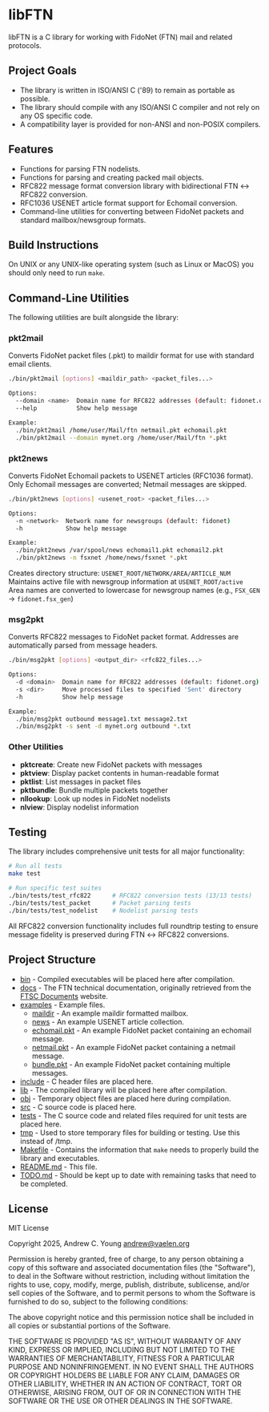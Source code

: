 # libFTN

libFTN is a C library for working with FidoNet (FTN) mail and related protocols.

## Project Goals

- The library is written in ISO/ANSI C ('89) to remain as portable as possible.
- The library should compile with any ISO/ANSI C compiler and not rely on any OS specific code.
- A compatibility layer is provided for non-ANSI and non-POSIX compilers.

## Features

- Functions for parsing FTN nodelists.
- Functions for parsing and creating packed mail objects.
- RFC822 message format conversion library with bidirectional FTN ↔ RFC822 conversion.
- RFC1036 USENET article format support for Echomail conversion.
- Command-line utilities for converting between FidoNet packets and standard mailbox/newsgroup formats.

## Build Instructions

On UNIX or any UNIX-like operating system (such as Linux or MacOS) you should only need to run `make`.

## Command-Line Utilities

The following utilities are built alongside the library:

### pkt2mail
Converts FidoNet packet files (.pkt) to maildir format for use with standard email clients.

```bash
./bin/pkt2mail [options] <maildir_path> <packet_files...>

Options:
  --domain <name>  Domain name for RFC822 addresses (default: fidonet.org)
  --help           Show help message

Example:
  ./bin/pkt2mail /home/user/Mail/ftn netmail.pkt echomail.pkt
  ./bin/pkt2mail --domain mynet.org /home/user/Mail/ftn *.pkt
```

### pkt2news
Converts FidoNet Echomail packets to USENET articles (RFC1036 format). Only Echomail messages are converted; Netmail messages are skipped.

```bash
./bin/pkt2news [options] <usenet_root> <packet_files...>

Options:
  -n <network>  Network name for newsgroups (default: fidonet)
  -h            Show help message

Example:
  ./bin/pkt2news /var/spool/news echomail1.pkt echomail2.pkt
  ./bin/pkt2news -n fsxnet /home/news/fsxnet *.pkt
```

Creates directory structure: `USENET_ROOT/NETWORK/AREA/ARTICLE_NUM`  
Maintains active file with newsgroup information at `USENET_ROOT/active`  
Area names are converted to lowercase for newsgroup names (e.g., `FSX_GEN` → `fidonet.fsx_gen`)

### msg2pkt  
Converts RFC822 messages to FidoNet packet format. Addresses are automatically parsed from message headers.

```bash
./bin/msg2pkt [options] <output_dir> <rfc822_files...>

Options:
  -d <domain>  Domain name for RFC822 addresses (default: fidonet.org)
  -s <dir>     Move processed files to specified 'Sent' directory
  -h           Show help message

Example:
  ./bin/msg2pkt outbound message1.txt message2.txt
  ./bin/msg2pkt -s sent -d mynet.org outbound *.txt
```

### Other Utilities
- **pktcreate**: Create new FidoNet packets with messages
- **pktview**: Display packet contents in human-readable format
- **pktlist**: List messages in packet files
- **pktbundle**: Bundle multiple packets together
- **nllookup**: Look up nodes in FidoNet nodelists
- **nlview**: Display nodelist information

## Testing

The library includes comprehensive unit tests for all major functionality:

```bash
# Run all tests
make test

# Run specific test suites
./bin/tests/test_rfc822      # RFC822 conversion tests (13/13 tests)
./bin/tests/test_packet      # Packet parsing tests
./bin/tests/test_nodelist    # Nodelist parsing tests
```

All RFC822 conversion functionality includes full roundtrip testing to ensure message fidelity is preserved during FTN ↔ RFC822 conversions.

## Project Structure

- [bin](bin) - Compiled executables will be placed here after compilation.
- [docs](docs) - The FTN technical documentation, originally retrieved from the [FTSC Documents](http://ftsc.org/docs/) website.
- [examples](examples) - Example files.
  - [maildir](examples/maildir) - An example maildir formatted mailbox.
  - [news](examples/news) - An example USENET article collection.
  - [echomail.pkt](examples/echomail.pkt) - An example FidoNet packet containing an echomail message.
  - [netmail.pkt](examples/netmail.pkt) - An example FidoNet packet containing a netmail message.
  - [bundle.pkt](examples/bundle.pkt) - An example FidoNet packet containing multiple messages.
- [include](include) - C header files are placed here.
- [lib](lib) - The compiled library will be placed here after compilation.
- [obj](obj) - Temporary object files are placed here during compilation.
- [src](src) - C source code is placed here.
- [tests](tests) - The C source code and related files required for unit tests are placed here.
- [tmp](tmp) - Used to store temporary files for building or testing. Use this instead of /tmp.
- [Makefile](Makefile) - Contains the information that `make` needs to properly build the library and executables.
- [README.md](README.md) - This file.
- [TODO.md](TODO.md)  - Should be kept up to date with remaining tasks that need to be completed.

## License

MIT License

Copyright 2025, Andrew C. Young <andrew@vaelen.org>

Permission is hereby granted, free of charge, to any person obtaining a copy
of this software and associated documentation files (the "Software"), to deal
in the Software without restriction, including without limitation the rights
to use, copy, modify, merge, publish, distribute, sublicense, and/or sell
copies of the Software, and to permit persons to whom the Software is
furnished to do so, subject to the following conditions:

The above copyright notice and this permission notice shall be included in all
copies or substantial portions of the Software.

THE SOFTWARE IS PROVIDED "AS IS", WITHOUT WARRANTY OF ANY KIND, EXPRESS OR
IMPLIED, INCLUDING BUT NOT LIMITED TO THE WARRANTIES OF MERCHANTABILITY,
FITNESS FOR A PARTICULAR PURPOSE AND NONINFRINGEMENT. IN NO EVENT SHALL THE
AUTHORS OR COPYRIGHT HOLDERS BE LIABLE FOR ANY CLAIM, DAMAGES OR OTHER
LIABILITY, WHETHER IN AN ACTION OF CONTRACT, TORT OR OTHERWISE, ARISING FROM,
OUT OF OR IN CONNECTION WITH THE SOFTWARE OR THE USE OR OTHER DEALINGS IN THE
SOFTWARE.

